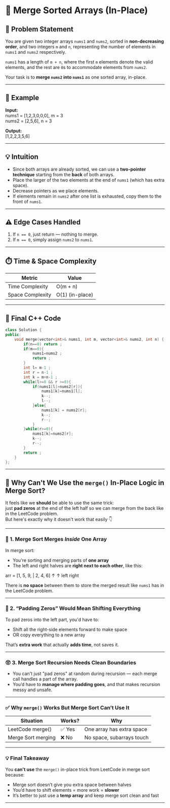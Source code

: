 # 🔄 Merge Sorted Arrays (In-Place)

## 🧠 Problem Statement

You are given two integer arrays `nums1` and `nums2`, sorted in **non-decreasing order**, and two integers `m` and `n`, representing the number of elements in `nums1` and `nums2` respectively.

`nums1` has a length of `m + n`, where the first `m` elements denote the valid elements, and the rest are `0`s to accommodate elements from `nums2`.

Your task is to **merge `nums2` into `nums1`** as one sorted array, in-place.

---

## 📌 Example

**Input:**  
nums1 = [1,2,3,0,0,0], m = 3  
nums2 = [2,5,6], n = 3

**Output:**  
[1,2,2,3,5,6]

---

## 💡 Intuition

- Since both arrays are already sorted, we can use a **two-pointer technique** starting from the **back** of both arrays.
- Place the larger of the two elements at the end of `nums1` (which has extra space).
- Decrease pointers as we place elements.
- If elements remain in `nums2` after one list is exhausted, copy them to the front of `nums1`.

---

## ⚠️ Edge Cases Handled

1. If `n == 0`, just return — nothing to merge.
2. If `m == 0`, simply assign `nums2` to `nums1`.

---

## ⏱️ Time & Space Complexity

| Metric              | Value           |
|---------------------|------------------|
| Time Complexity     | O(m + n)         |
| Space Complexity    | O(1) (in-place)  |

---

## 🧾 Final C++ Code

```cpp
class Solution {
public:
    void merge(vector<int>& nums1, int m, vector<int>& nums2, int n) {
        if(n==0) return ;
        if(m==0){
            nums1=nums2 ;
            return ;
        }
        int l= m-1 ;
        int r = n-1 ;
        int k = m+n-1 ;
        while(l>=0 && r >=0){
            if(nums1[l]>nums2[r]){
                nums1[k]=nums1[l];
                k--;
                l--;
            }else{
                nums1[k] = nums2[r];
                k--;
                r--;
            }
        }while(r>=0){
            nums1[k]=nums2[r];
            k--;
            r--;
        }
        return ;
    }
};
```
---

## 🤔 Why Can't We Use the `merge()` In-Place Logic in Merge Sort?

It feels like we **should** be able to use the same trick:  
just **pad zeros** at the end of the left half so we can merge from the back like in the LeetCode problem.  
But here's exactly why it doesn't work that easily 👇

---

### 🧱 1. Merge Sort Merges *Inside* One Array

In merge sort:
- You're sorting and merging parts of **one array**
- The left and right halves are **right next to each other**, like this:

arr = [1, 5, 9, | 2, 4, 6]
↑ ↑
left right


There is **no space** between them to store the merged result like `nums1` has in the LeetCode problem.

---

### 🧹 2. “Padding Zeros” Would Mean Shifting Everything

To pad zeros into the left part, you'd have to:
- Shift all the right-side elements forward to make space
- OR copy everything to a new array

That’s **extra work** that actually **adds time**, not saves it.

---

### 😵 3. Merge Sort Recursion Needs Clean Boundaries

- You can't just "pad zeros" at random during recursion — each merge call handles a part of the array.
- You’d have to **manage where padding goes**, and that makes recursion messy and unsafe.

---

### ✅ Why `merge()` Works But Merge Sort Can’t Use It

| Situation          | Works? | Why |
|--------------------|--------|-----|
| LeetCode merge()   | ✅ Yes | One array has extra space |
| Merge Sort merging | ❌ No  | No space, subarrays touch |

---

### 💡 Final Takeaway

You **can't use** the `merge()` in-place trick from LeetCode in merge sort because:
- Merge sort doesn’t give you extra space between halves
- You’d have to shift elements = more work = **slower**
- It’s better to just use a **temp array** and keep merge sort clean and fast

---
